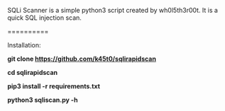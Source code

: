 SQLi Scanner is a simple python3 script created by wh0l5th3r00t. It is a quick SQL injection scan.

==========

Installation:

**git clone https://github.com/k45t0/sqlirapidscan**

**cd sqlirapidscan**

**pip3 install -r requirements.txt**

**python3 sqliscan.py -h**

